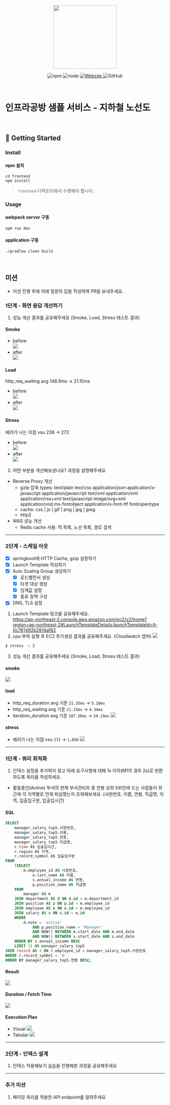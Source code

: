<p align="center">
    <img width="200px;" src="https://raw.githubusercontent.com/woowacourse/atdd-subway-admin-frontend/master/images/main_logo.png"/>
</p>
<p align="center">
  <img alt="npm" src="https://img.shields.io/badge/npm-%3E%3D%205.5.0-blue">
  <img alt="node" src="https://img.shields.io/badge/node-%3E%3D%209.3.0-blue">
  <a href="https://edu.nextstep.camp/c/R89PYi5H" alt="nextstep atdd">
    <img alt="Website" src="https://img.shields.io/website?url=https%3A%2F%2Fedu.nextstep.camp%2Fc%2FR89PYi5H">
  </a>
  <img alt="GitHub" src="https://img.shields.io/github/license/next-step/atdd-subway-service">
</p>

<br>

# 인프라공방 샘플 서비스 - 지하철 노선도

<br>

## 🚀 Getting Started

### Install
#### npm 설치
```
cd frontend
npm install
```
> `frontend` 디렉토리에서 수행해야 합니다.

### Usage
#### webpack server 구동
```
npm run dev
```
#### application 구동
```
./gradlew clean build
```
<br>

## 미션

* 미션 진행 후에 아래 질문의 답을 작성하여 PR을 보내주세요.


### 1단계 - 화면 응답 개선하기
1. 성능 개선 결과를 공유해주세요 (Smoke, Load, Stress 테스트 결과)
#### Smoke
- before  
![](mission_results/step1/smoke-before.png)
- after  
![](mission_results/step1/smoke_after.png)
#### Load
http_req_waiting avg 148.9ms -> 21.15ms
- before  
![](mission_results/step1/load-before.png)
- after  
![](mission_results/step1/load_after.png)
#### Stress
에러가 나는 지점 vsu 238 -> 272
- before  
![](mission_results/step1/stress-before.png)
- after  
![](mission_results/step1/stress-after.png)
2. 어떤 부분을 개선해보셨나요? 과정을 설명해주세요
- Reverse Proxy 개선
  - gzip 압축 types: text/plain text/css application/json application/x-javascript application/javascript text/xml application/xml application/rss+xml text/javascript image/svg+xml application/vnd.ms-fontobject application/x-font-ttf font/opentype
  - cache: css | js | gif | png | jpg | jpeg
  - http2
- WAS 성능 개선
  - Redis cache 사용: 역 목록, 노선 목록, 경로 검색
---

### 2단계 - 스케일 아웃
- [x] springboot에 HTTP Cache, gzip 설정하기
- [x] Launch Template 작성하기
- [x] Auto Scaling Group 생성하기
  - [x] 로드밸런서 생성
  - [x] 타겟 대상 생성
  - [x] 임계값 설정
  - [x] 종료 정책 구성
- [x] DNS, TLS 설정
1. Launch Template 링크를 공유해주세요.  
https://ap-northeast-2.console.aws.amazon.com/ec2/v2/home?region=ap-northeast-2#LaunchTemplateDetails:launchTemplateId=lt-0c761492b2914af82
2. cpu 부하 실행 후 EC2 추가생성 결과를 공유해주세요. (Cloudwatch 캡쳐)
![](mission_results/step2/cloudwatch.png)
```sh
$ stress -c 2
```

3. 성능 개선 결과를 공유해주세요 (Smoke, Load, Stress 테스트 결과)
#### smoke
![](mission_results/step2/smoke.png)
#### load
- http_req_duration avg 기준 `21.35ms` -> `5.28ms`
- http_req_waiting avg 기준 `21.15ms` -> `4.34ms`
- iteration_duration avg 기준 `187.36ms` -> `24.15ms`
![](mission_results/step2/load.png)
#### stress
- 에러가 나는 지점 vsu `272` -> `1,050`
![](mission_results/step2/stress.png)
---

### 1단계 - 쿼리 최적화

1. 인덱스 설정을 추가하지 않고 아래 요구사항에 대해 1s 이하(M1의 경우 2s)로 반환하도록 쿼리를 작성하세요.

- 활동중인(Active) 부서의 현재 부서관리자 중 연봉 상위 5위안에 드는 사람들이 최근에 각 지역별로 언제 퇴실했는지 조회해보세요. (사원번호, 이름, 연봉, 직급명, 지역, 입출입구분, 입출입시간)
#### SQL
```sql
SELECT 
    manager_salary_top5.사원번호,
    manager_salary_top5.이름,
    manager_salary_top5.연봉,
    manager_salary_top5.직급명,
    r.time AS 입출입시간,
    r.region AS 지역,
    r.record_symbol AS 입출입구분
FROM
    (SELECT 
        m.employee_id AS 사원번호,
            e.last_name AS 이름,
            s.annual_income AS 연봉,
            p.position_name AS 직급명
    FROM
        manager AS m
    JOIN department AS d ON d.id = m.department_id
    JOIN position AS p ON p.id = m.employee_id
    JOIN employee AS e ON e.id = m.employee_id
    JOIN salary AS s ON s.id = e.id
    WHERE
        d.note = 'active'
            AND p.position_name = 'Manager'
            AND NOW() BETWEEN m.start_date AND m.end_date
            AND NOW() BETWEEN s.start_date AND s.end_date
    ORDER BY s.annual_income DESC
    LIMIT 5) AS manager_salary_top5
JOIN record AS r ON r.employee_id = manager_salary_top5.사원번호
WHERE r.record_symbol = 'O'
ORDER BY manager_salary_top5.연봉 DESC;
```
#### Result
![](mission_results/step3/result.png)
#### Duration / Fetch Time
![](mission_results/step3/time.png)
#### Execution Plan
- Visual
![](mission_results/step3/visual_explain.png)
- Tabular
![](mission_results/step3/tabular_explain.png)
---

### 2단계 - 인덱스 설계

1. 인덱스 적용해보기 실습을 진행해본 과정을 공유해주세요

---

### 추가 미션

1. 페이징 쿼리를 적용한 API endpoint를 알려주세요
